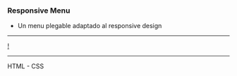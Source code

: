 ### Responsive Menu

- Un menu plegable adaptado al responsive design

------------

[!](vista_previa.gif)

------------

HTML - CSS

